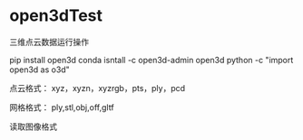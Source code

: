 # open3dTest
三维点云数据运行操作

pip install open3d
conda isntall -c open3d-admin open3d
python -c "import open3d as o3d"

点云格式：
xyz，xyzn，xyzrgb，pts，ply，pcd

网格格式：
ply,stl,obj,off,gltf

读取图像格式